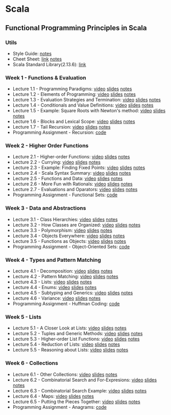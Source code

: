 # Scala

## Functional Programming Principles in Scala

### Utils
- Style Guide: [notes]()
- Cheet Sheet: [link](https://github.com/lampepfl/progfun-wiki/blob/gh-pages/CheatSheet.md) [notes]()
- Scala Standard Library(2.13.6): [link](https://www.scala-lang.org/api/current/)

### Week 1 - Functions & Evaluation
- Lecture 1.1 - Programming Paradigms: [video]() [slides]() [notes]()
- Lecture 1.2 - Elements of Programming: [video]() [slides]() [notes]()
- Lecture 1.3 - Evaluation Strategies and Termination: [video]() [slides]() [notes]()
- Lecture 1.4 - Conditionals and Value Definitions: [video]() [slides]() [notes]()
- Lecture 1.5 - Example: Square Roots with Newton's method: [video]() [slides]() [notes]()
- Lecture 1.6 - Blocks and Lexical Scope: [video]() [slides]() [notes]()
- Lecture 1.7 - Tail Recursion: [video]() [slides]() [notes]()
- Programming Assignment - Recursion: [code]()

### Week 2 - Higher Order Functions
- Lecture 2.1 - Higher-order Functions: [video]() [slides]() [notes]()
- Lecture 2.2 - Currying: [video]() [slides]() [notes]()
- Lecture 2.3 - Example: Finding Fixed Points: [video]() [slides]() [notes]()
- Lecture 2.4 - Scala Syntax Summary: [video]() [slides]() [notes]()
- Lecture 2.5 - Functions and Data: [video]() [slides]() [notes]()
- Lecture 2.6 - More Fun with Rationals: [video]() [slides]() [notes]()
- Lecture 2.7 - Evaluations and Oparators: [video]() [slides]() [notes]()
- Programming Assignment - Functional Sets: [code]()

### Week 3 - Data and Abstractions
- Lecture 3.1 - Class Hierarchies: [video]() [slides]() [notes]()
- Lecture 3.2 - How Classes are Organized: [video]() [slides]() [notes]()
- Lecture 3.3 - Polymorphism: [video]() [slides]() [notes]()
- Lecture 3.4 - Objects Everywhere: [video]() [slides]() [notes]()
- Lecture 3.5 - Functions as Objects: [video]() [slides]() [notes]()
- Programming Assignment - Object-Oriented Sets: [code]()

### Week 4 - Types and Pattern Matching
- Lecture 4.1 - Decomposition: [video]() [slides]() [notes]()
- Lecture 4.2 - Pattern Matching: [video]() [slides]() [notes]()
- Lecture 4.3 - Lists: [video]() [slides]() [notes]()
- Lecture 4.4 - Enums: [video]() [slides]() [notes]()
- Lecture 4.5 - Subtyping and Generics: [video]() [slides]() [notes]()
- Lecture 4.6 - Variance: [video]() [slides]() [notes]()
- Programming Assignment - Huffman Coding: [code]()

### Week 5 - Lists
- Lecture 5.1 - A Closer Look at Lists: [video]() [slides]() [notes]()
- Lecture 5.2 - Tuples and Generic Methods: [video]() [slides]() [notes]()
- Lecture 5.3 - Higher-order List Functions: [video]() [slides]() [notes]()
- Lecture 5.4 - Reduction of Lists: [video]() [slides]() [notes]()
- Lecture 5.5 - Reasoning about Lists: [video]() [slides]() [notes]()

### Week 6 - Collections
- Lecture 6.1 - Other Collections: [video]() [slides]() [notes]()
- Lecture 6.2 - Combinatorial Search and For-Expresions: [video]() [slides]() [notes]()
- Lecture 6.3 - Combinatorial Search Example: [video]() [slides]() [notes]()
- Lecture 6.4 - Maps: [video]() [slides]() [notes]()
- Lecture 6.5 - Putting the Pieces Together: [video]() [slides]() [notes]()
- Programming Assignment - Anagrams: [code]()
